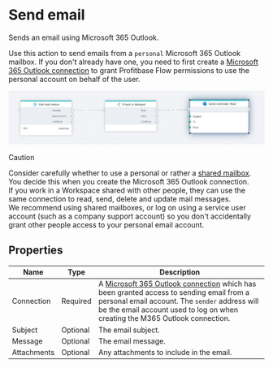 # Send email

Sends an email using Microsoft 365 Outlook.

Use this action to send emails from a `personal` Microsoft 365 Outlook mailbox. If you don't already have one, you need to first create a [Microsoft 365 Outlook connection](./outlook-connection.md) to grant Profitbase Flow permissions to use the personal account on behalf of the user.

![img](/images/flow/microsoft-365-outlook-send-mail.png)

> [!CAUTION]
> Consider carefully whether to use a personal or rather a [shared mailbox](./send-email-from-shared-mailbox.md). You decide this when you create the Microsoft 365 Outlook connection.  
> If you work in a Workspace shared with other people, they can use the same connection to read, send, delete and update mail messages.  
> We recommend using shared mailboxes, or log on using a service user account (such as a company support account) so you don't accidentally grant other people access to your personal email account.

## Properties

<!--prettier-ignore-->
| Name        | Type     | Description                                                                                                                       |
| ----------- | -------- | --------------------------------------------------------------------------------------------------------------------------------- |
| Connection  | Required | A [Microsoft 365 Outlook connection](./outlook-connection.md) which has been granted access to sending email from a personal email account. The `sender` address will be the email account used to log on when creating the M365 Outlook connection. |
| Subject     | Optional | The email subject.                                                                                                                 |
| Message     | Optional | The email message.                                                                                                                 |
| Attachments | Optional | Any attachments to include in the email.                                                                                          |
